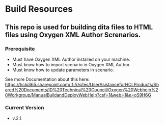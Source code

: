 # Build Resources

## This repo is used for building dita files to HTML files using Oxygen XML Author Screnarios.

### Prerequisite

- Must have Oxygen XML Author installed on your machine.
- Must know how to import scenario in Oxygen XML Author.
- Must know how to update parameters in scenario.

See more Documentation about this here: https://hclo365.sharepoint.com/:f:/r/sites/UserAsistanceforHCLProducts/Shared%20Documents/ID%20Technical%20Council/Oxygen%20Webhelp%20Workgroup/ManualBuildandDeployWebHelp?csf=1&web=1&e=oS9H6G

### Current Version
- v.2.1.